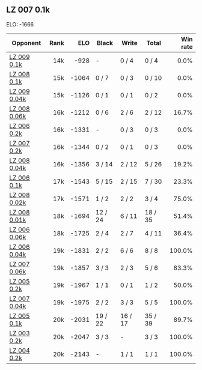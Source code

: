 ## LZ 007 0.1k ##

ELO: -1666

Opponent | Rank | ELO | Black | Write | Total | Win rate
---------|-----:|----:|-------|-------|-------|-------:
[LZ 009 0.1k](LZ%20009%200.1k.md) | 14k | -928 | - | 0 / 4 | 0 / 4 | 0.0%
[LZ 008 0.1k](LZ%20008%200.1k.md) | 15k | -1064 | 0 / 7 | 0 / 3 | 0 / 10 | 0.0%
[LZ 009 0.04k](LZ%20009%200.04k.md) | 15k | -1126 | 0 / 1 | 0 / 1 | 0 / 2 | 0.0%
[LZ 008 0.06k](LZ%20008%200.06k.md) | 16k | -1212 | 0 / 6 | 2 / 6 | 2 / 12 | 16.7%
[LZ 006 0.2k](LZ%20006%200.2k.md) | 16k | -1331 | - | 0 / 3 | 0 / 3 | 0.0%
[LZ 007 0.2k](LZ%20007%200.2k.md) | 16k | -1344 | 0 / 2 | 0 / 1 | 0 / 3 | 0.0%
[LZ 008 0.04k](LZ%20008%200.04k.md) | 16k | -1356 | 3 / 14 | 2 / 12 | 5 / 26 | 19.2%
[LZ 006 0.1k](LZ%20006%200.1k.md) | 17k | -1543 | 5 / 15 | 2 / 15 | 7 / 30 | 23.3%
[LZ 008 0.02k](LZ%20008%200.02k.md) | 17k | -1571 | 1 / 2 | 2 / 2 | 3 / 4 | 75.0%
[LZ 008 0.01k](LZ%20008%200.01k.md) | 18k | -1694 | 12 / 24 | 6 / 11 | 18 / 35 | 51.4%
[LZ 006 0.06k](LZ%20006%200.06k.md) | 18k | -1725 | 2 / 4 | 2 / 7 | 4 / 11 | 36.4%
[LZ 006 0.04k](LZ%20006%200.04k.md) | 19k | -1831 | 2 / 2 | 6 / 6 | 8 / 8 | 100.0%
[LZ 007 0.06k](LZ%20007%200.06k.md) | 19k | -1857 | 3 / 3 | 2 / 3 | 5 / 6 | 83.3%
[LZ 005 0.2k](LZ%20005%200.2k.md) | 19k | -1967 | 1 / 1 | 0 / 1 | 1 / 2 | 50.0%
[LZ 007 0.04k](LZ%20007%200.04k.md) | 19k | -1975 | 2 / 2 | 3 / 3 | 5 / 5 | 100.0%
[LZ 005 0.1k](LZ%20005%200.1k.md) | 20k | -2031 | 19 / 22 | 16 / 17 | 35 / 39 | 89.7%
[LZ 003 0.2k](LZ%20003%200.2k.md) | 20k | -2047 | 3 / 3 | - | 3 / 3 | 100.0%
[LZ 004 0.2k](LZ%20004%200.2k.md) | 20k | -2143 | - | 1 / 1 | 1 / 1 | 100.0%
